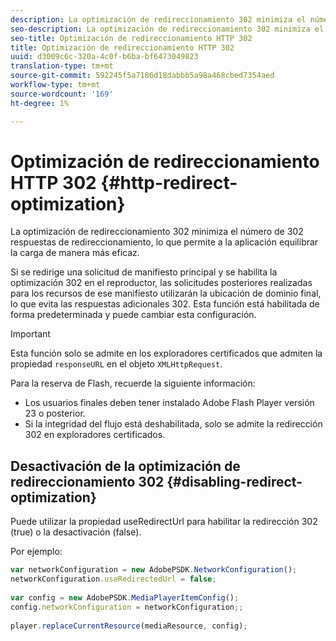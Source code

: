 ```yaml
---
description: La optimización de redireccionamiento 302 minimiza el número de 302 respuestas de redireccionamiento, lo que permite a la aplicación equilibrar la carga de manera más eficaz.
seo-description: La optimización de redireccionamiento 302 minimiza el número de 302 respuestas de redireccionamiento, lo que permite a la aplicación equilibrar la carga de manera más eficaz.
seo-title: Optimización de redireccionamiento HTTP 302
title: Optimización de redireccionamiento HTTP 302
uuid: d3009c6c-320a-4c0f-b6ba-bf6473049823
translation-type: tm+mt
source-git-commit: 592245f5a7186d18dabbb5a98a468cbed7354aed
workflow-type: tm+mt
source-wordcount: '169'
ht-degree: 1%

---
```



# Optimización de redireccionamiento HTTP 302 {#http-redirect-optimization}

La optimización de redireccionamiento 302 minimiza el número de 302 respuestas de redireccionamiento, lo que permite a la aplicación equilibrar la carga de manera más eficaz.

Si se redirige una solicitud de manifiesto principal y se habilita la optimización 302 en el reproductor, las solicitudes posteriores realizadas para los recursos de ese manifiesto utilizarán la ubicación de dominio final, lo que evita las respuestas adicionales 302. Esta función está habilitada de forma predeterminada y puede cambiar esta configuración.

>[!IMPORTANT]
>
>Esta función solo se admite en los exploradores certificados que admiten la propiedad `responseURL` en el objeto `XMLHttpRequest`.

Para la reserva de Flash, recuerde la siguiente información:

* Los usuarios finales deben tener instalado Adobe Flash Player versión 23 o posterior.
* Si la integridad del flujo está deshabilitada, solo se admite la redirección 302 en exploradores certificados.

## Desactivación de la optimización de redireccionamiento 302 {#disabling-redirect-optimization}

Puede utilizar la propiedad useRedirectUrl para habilitar la redirección 302 (true) o la desactivación (false).

Por ejemplo:

```js
var networkConfiguration = new AdobePSDK.NetworkConfiguration(); 
networkConfiguration.useRedirectedUrl = false; 
 
var config = new AdobePSDK.MediaPlayerItemConfig(); 
config.networkConfiguration = networkConfiguration;; 
 
player.replaceCurrentResource(mediaResource, config);
```
